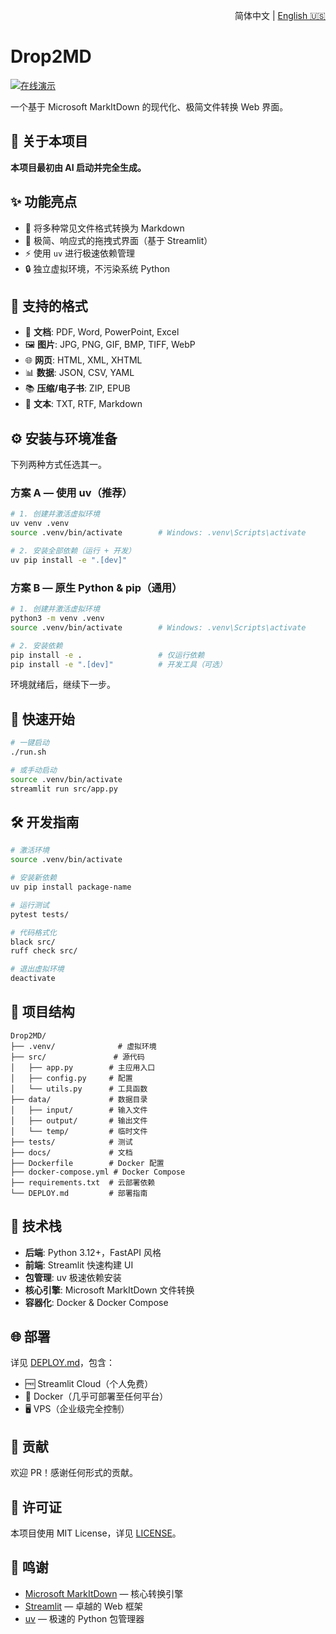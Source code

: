 <p align="right">
  简体中文 | <a href="README.md">English 🇺🇸</a>
</p>

# Drop2MD

[![在线演示](https://img.shields.io/badge/在线-演示-brightgreen?logo=streamlit)](https://drop2md.streamlit.app/)

一个基于 Microsoft MarkItDown 的现代化、极简文件转换 Web 界面。

## 🤖 关于本项目

**本项目最初由 AI 启动并完全生成。**

## ✨ 功能亮点

- 🚀 将多种常见文件格式转换为 Markdown
- 🎨 极简、响应式的拖拽式界面（基于 Streamlit）
- ⚡ 使用 `uv` 进行极速依赖管理
- 🔒 独立虚拟环境，不污染系统 Python

## 📄 支持的格式

- 📄 **文档**: PDF, Word, PowerPoint, Excel
- 🖼️ **图片**: JPG, PNG, GIF, BMP, TIFF, WebP
- 🌐 **网页**: HTML, XML, XHTML
- 📊 **数据**: JSON, CSV, YAML
- 📚 **压缩/电子书**: ZIP, EPUB
- 📝 **文本**: TXT, RTF, Markdown

## ⚙️ 安装与环境准备

下列两种方式任选其一。

### 方案 A — 使用 uv（推荐）

```bash
# 1. 创建并激活虚拟环境
uv venv .venv
source .venv/bin/activate        # Windows: .venv\Scripts\activate

# 2. 安装全部依赖（运行 + 开发）
uv pip install -e ".[dev]"
```

### 方案 B — 原生 Python & pip（通用）

```bash
# 1. 创建并激活虚拟环境
python3 -m venv .venv
source .venv/bin/activate        # Windows: .venv\Scripts\activate

# 2. 安装依赖
pip install -e .                 # 仅运行依赖
pip install -e ".[dev]"          # 开发工具（可选）
```

环境就绪后，继续下一步。

## 🚀 快速开始

```bash
# 一键启动
./run.sh

# 或手动启动
source .venv/bin/activate
streamlit run src/app.py
```

## 🛠️ 开发指南

```bash
# 激活环境
source .venv/bin/activate

# 安装新依赖
uv pip install package-name

# 运行测试
pytest tests/

# 代码格式化
black src/
ruff check src/

# 退出虚拟环境
deactivate
```

## 📁 项目结构

```
Drop2MD/
├── .venv/              # 虚拟环境
├── src/               # 源代码
│   ├── app.py        # 主应用入口
│   ├── config.py     # 配置
│   └── utils.py      # 工具函数
├── data/             # 数据目录
│   ├── input/        # 输入文件
│   ├── output/       # 输出文件
│   └── temp/         # 临时文件
├── tests/            # 测试
├── docs/             # 文档
├── Dockerfile        # Docker 配置
├── docker-compose.yml # Docker Compose
├── requirements.txt  # 云部署依赖
└── DEPLOY.md         # 部署指南
```

## 🎯 技术栈

- **后端**: Python 3.12+，FastAPI 风格
- **前端**: Streamlit 快速构建 UI
- **包管理**: uv 极速依赖安装
- **核心引擎**: Microsoft MarkItDown 文件转换
- **容器化**: Docker & Docker Compose

## 🌐 部署

详见 [DEPLOY.md](DEPLOY.md)，包含：

- 🆓 Streamlit Cloud（个人免费）
- 🐳 Docker（几乎可部署至任何平台）
- 🖥️ VPS（企业级完全控制）

## 🤝 贡献

欢迎 PR！感谢任何形式的贡献。

## 📄 许可证

本项目使用 MIT License，详见 [LICENSE](LICENSE)。

## 🙏 鸣谢

- [Microsoft MarkItDown](https://github.com/microsoft/markitdown) — 核心转换引擎
- [Streamlit](https://streamlit.io/) — 卓越的 Web 框架
- [uv](https://github.com/astral-sh/uv) — 极速的 Python 包管理器 